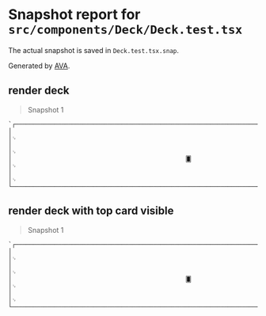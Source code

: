 # Snapshot report for `src/components/Deck/Deck.test.tsx`

The actual snapshot is saved in `Deck.test.tsx.snap`.

Generated by [AVA](https://avajs.dev).

## render deck

> Snapshot 1

    `┌──────────────────────────────────────────────────────────────────────────────────────────────────┐␊
    │                                                                                                  │␊
    │                                                                                                  │␊
    │                                                 🂠                                               │␊
    │                                                                                                  │␊
    └──────────────────────────────────────────────────────────────────────────────────────────────────┘`

## render deck with top card visible

> Snapshot 1

    `┌──────────────────────────────────────────────────────────────────────────────────────────────────┐␊
    │                                                                                                  │␊
    │                                                                                                  │␊
    │                                                 🂠                                               │␊
    │                                                                                                  │␊
    └──────────────────────────────────────────────────────────────────────────────────────────────────┘`
